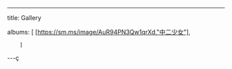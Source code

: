 ---
title: Gallery

albums: [
        [https://sm.ms/image/AuR94PN3Qw1qrXd,"中二少女"],
      
        ]
---ç